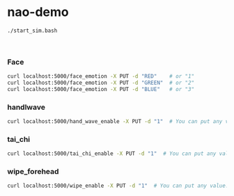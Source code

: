 # nao-demo

```bash
./start_sim.bash
```

<br>

### Face

```bash
curl localhost:5000/face_emotion -X PUT -d "RED"    # or "1"
curl localhost:5000/face_emotion -X PUT -d "GREEN"  # or "2"
curl localhost:5000/face_emotion -X PUT -d "BLUE"   # or "3"
```

### handlwave

```bash
curl localhost:5000/hand_wave_enable -X PUT -d "1"  # You can put any value.
```

### tai_chi

```bash
curl localhost:5000/tai_chi_enable -X PUT -d "1"  # You can put any value.
```

### wipe_forehead

```bash
curl localhost:5000/wipe_enable -X PUT -d "1"  # You can put any value.
```

<br>